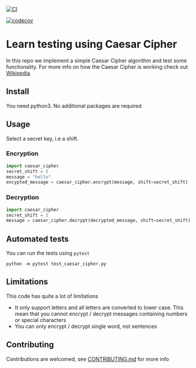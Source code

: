 [![CI](https://github.com/finsberg/caesar_cipher_in1910/actions/workflows/main.yml/badge.svg)](https://github.com/finsberg/caesar_cipher_in1910/actions/workflows/main.yml)

[![codecov](https://codecov.io/gh/finsberg/caesar_cipher_in1910/branch/master/graph/badge.svg?token=9VRTVLANGL)](https://codecov.io/gh/finsberg/caesar_cipher_in1910)

# Learn testing using Caesar Cipher

In this repo we implement a simple Caesar Cipher algorithm and test some functionality. For more info on how the Caesar Cipher is working check out [Wikipedia](https://en.wikipedia.org/wiki/Caesar_cipher)

## Install
You need python3. No additional packages are required

## Usage
Select a secret key, i.e a shift.

### Encryption
```python
import caesar_cipher
secret_shift = 5
message = "hello"
encypted_message = caesar_cipher.encrypt(message, shift=secret_shift)
```

### Decryption
```python
import caesar_cipher
secret_shift = 5
message = caesar_cipher.decrypt(decrypted_message, shift=secret_shift)
```

## Automated tests
You can run the tests using `pytest`
```
python -m pytest test_caesar_cipher.py
```

## Limitations
This code has quite a lot of limitations
- It only support letters and all letters are converted to lower case. This mean that you cannot encrypt / decrypt messages containing numbers or special characters
- You can only encrypt / decrypt single word, not sentences

## Contributing
Contributions are welcomed, see [CONTRIBUTING.md](CONTRIBUTING.md) for more info
